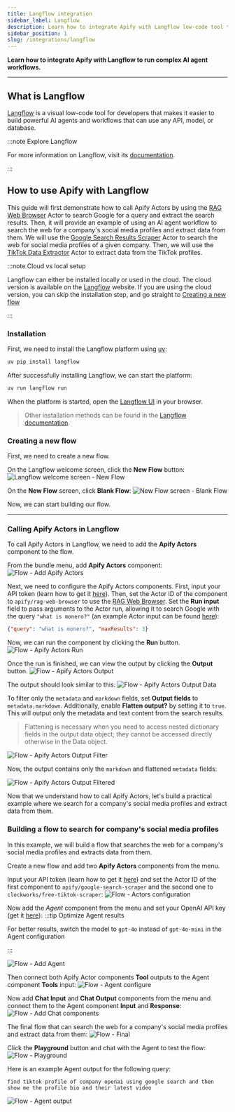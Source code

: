 ```yaml
---
title: Langflow integration
sidebar_label: Langflow
description: Learn how to integrate Apify with Langflow low-code tool to build powerful AI agents and workflows that can use any API, model, or database.
sidebar_position: 1
slug: /integrations/langflow
---
```


**Learn how to integrate Apify with Langflow to run complex AI agent workflows.**

---

## What is Langflow

[Langflow](https://langflow.org/) is a visual low-code tool for developers that makes it easier to build powerful AI agents and workflows that can use any API, model, or database.

:::note Explore Langflow

For more information on Langflow, visit its [documentation](https://docs.langflow.org/).

:::

## How to use Apify with Langflow

This guide will first demonstrate how to call Apify Actors by using the [RAG Web Browser](https://apify.com/apify/rag-web-browser) Actor to search Google for a query and extract the search results. Then, it will provide an example of using an AI agent workflow to search the web for a company's social media profiles and extract data from them. We will use the [Google Search Results Scraper](https://apify.com/apify/google-search-scraper) Actor to search the web for social media profiles of a given company. Then, we will use the [TikTok Data Extractor](https://apify.com/clockworks/free-tiktok-scraper) Actor to extract data from the TikTok profiles.

:::note Cloud vs local setup

Langflow can either be installed locally or used in the cloud. The cloud version is available on the [Langflow](http://langflow.org/) website. If you are using the cloud version, you can skip the installation step, and go straight to [Creating a new flow](#creating-a-new-flow)

:::

### Installation

First, we need to install the Langflow platform using [uv](https://docs.astral.sh/uv/):

```bash
uv pip install langflow
```

After successfully installing Langflow, we can start the platform:

```bash
uv run langflow run
```

When the platform is started, open the [Langflow UI](http://127.0.0.1:7860) in your browser.

> Other installation methods can be found in the [Langflow documentation](https://docs.langflow.org/get-started-installation).

### Creating a new flow

First, we need to create a new flow.

On the Langflow welcome screen, click the **New Flow** button:
![Langflow welcome screen - New Flow](../images/langflow/new_flow.png)

On the **New Flow** screen, click **Blank Flow**:
![New Flow screen - Blank Flow](../images/langflow/new_blank_flow.png)

Now, we can start building our flow.

---

### Calling Apify Actors in Langflow

To call Apify Actors in Langflow, we need to add the **Apify Actors** component to the flow.

From the bundle menu, add **Apify Actors** component:
![Flow - Add Apify Actors](../images/langflow/bundles_apify.png)

Next, we need to configure the Apify Actors components. First, input your API token (learn how to get it [here](https://docs.apify.com/platform/integrations/api)). Then, set the Actor ID of the component to `apify/rag-web-browser` to use the [RAG Web Browser](https://apify.com/apify/rag-web-browser). Set the **Run input** field to pass arguments to the Actor run, allowing it to search Google with the query `"what is monero?"` (an example Actor input can be found [here](https://apify.com/apify/rag-web-browser/input-schema)):

```json
{"query": "what is monero?", "maxResults": 3}
```

Now, we can run the component by clicking the **Run** button.
![Flow - Apify Actors Run](../images/langflow/apify_actors_run.png)

Once the run is finished, we can view the output by clicking the **Output** button.
![Flow - Apify Actors Output](../images/langflow/apify_actors_output.png)

The output should look similar to this:
![Flow - Apify Actors Output Data](../images/langflow/apify_actors_output_data.png)

To filter only the `metadata` and `markdown` fields, set **Output fields** to `metadata,markdown`. Additionally, enable **Flatten output?** by setting it to `true`. This will output only the metadata and text content from the search results.
> Flattening is necessary when you need to access nested dictionary fields in the output data object; they cannot be accessed directly otherwise in the Data object.

![Flow - Apify Actors Output Filter](../images/langflow/apify_actors_output_filter.png)

Now, the output contains only the `markdown` and flattened `metadata` fields:

![Flow - Apify Actors Output Filtered](../images/langflow/apify_actors_output_data_filtered.png)

Now that we understand how to call Apify Actors, let's build a practical example where we search for a company's social media profiles and extract data from them.

### Building a flow to search for company's social media profiles

In this example, we will build a flow that searches the web for a company's social media profiles and extracts data from them.

Create a new flow and add two **Apify Actors** components from the menu.

Input your API token (learn how to get it [here](https://docs.apify.com/platform/integrations/api)) and set the Actor ID of the first component to `apify/google-search-scraper` and the second one to `clockworks/free-tiktok-scraper`:
![Flow - Actors configuration](../images/langflow/apify_actors_configuration.png)

Now add the *Agent* component from the menu and set your OpenAI API key (get it [here](https://platform.openai.com/account/api-keys)):
:::tip Optimize Agent results

For better results, switch the model to `gpt-4o` instead of `gpt-4o-mini` in the Agent configuration

:::

![Flow - Add Agent](../images/langflow/add_agent.png)

Then connect both Apify Actor components **Tool** outputs to the Agent component **Tools** input:
![Flow - Agent configure](../images/langflow/agent_configure.png)

Now add **Chat Input** and **Chat Output** components from the menu and connect them to the Agent component **Input** and **Response**:
![Flow - Add Chat components](../images/langflow/add_chat.png)

The final flow that can search the web for a company's social media profiles and extract data from them:
![Flow - Final](../images/langflow/flow.png)

Click the **Playground** button and chat with the Agent to test the flow:
![Flow - Playground](../images/langflow/playground.png)

Here is an example Agent output for the following query:

```text
find tiktok profile of company openai using google search and then show me the profile bio and their latest video
```

![Flow - Agent output](../images/langflow/agent_output.png)
